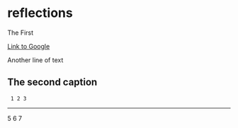 # reflections
The First

[Link to Google](https://www.google.com)

Another line of text

## The second caption

     1 2 3
   ----------
   5 6 7



